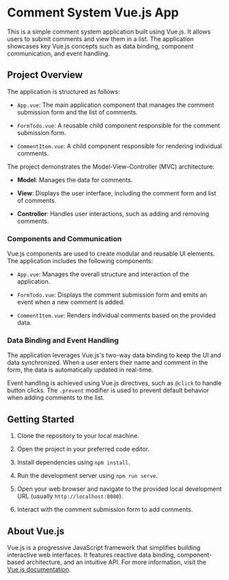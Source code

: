 # Comment System Vue.js App

This is a simple comment system application built using Vue.js. It allows users to submit comments and view them in a list. The application showcases key Vue.js concepts such as data binding, component communication, and event handling.

## Project Overview

The application is structured as follows:

- `App.vue`: The main application component that manages the comment submission form and the list of comments.

- `FormTodo.vue`: A reusable child component responsible for the comment submission form.

- `CommentItem.vue`: A child component responsible for rendering individual comments.

The project demonstrates the Model-View-Controller (MVC) architecture:

- **Model**: Manages the data for comments.

- **View**: Displays the user interface, including the comment form and list of comments.

- **Controller**: Handles user interactions, such as adding and removing comments.

### Components and Communication

Vue.js components are used to create modular and reusable UI elements. The application includes the following components:

- `App.vue`: Manages the overall structure and interaction of the application.

- `FormTodo.vue`: Displays the comment submission form and emits an event when a new comment is added.

- `CommentItem.vue`: Renders individual comments based on the provided data.

### Data Binding and Event Handling

The application leverages Vue.js's two-way data binding to keep the UI and data synchronized. When a user enters their name and comment in the form, the data is automatically updated in real-time.

Event handling is achieved using Vue.js directives, such as `@click` to handle button clicks. The `.prevent` modifier is used to prevent default behavior when adding comments to the list.

## Getting Started

1. Clone the repository to your local machine.

2. Open the project in your preferred code editor.

3. Install dependencies using `npm install`.

4. Run the development server using `npm run serve`.

5. Open your web browser and navigate to the provided local development URL (usually `http://localhost:8080`).

6. Interact with the comment submission form to add comments.

## About Vue.js

Vue.js is a progressive JavaScript framework that simplifies building interactive web interfaces. It features reactive data binding, component-based architecture, and an intuitive API. For more information, visit the [Vue.js documentation](https://vuejs.org/).

